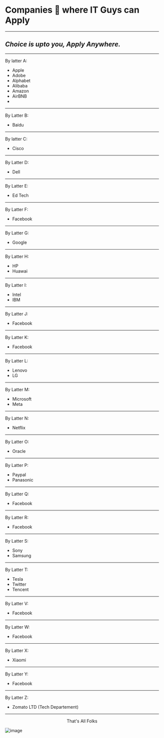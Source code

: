 # Companies 🏢 where IT Guys can Apply
------------------------------------------------------------------
_Choice is upto you, Apply Anywhere._
------------------------------------------------------------------

--------------------------------
By latter A:
- Apple
- Adobe
- Alphabet
- Alibaba
- Amazon
- AirBNB
- 
---------------------------------
By Latter B:
- Baidu
---------------------------------
By latter C:
- Cisco
---------------------------------
By Latter D:
- Dell
---------------------------------
By Latter E:
- Ed Tech
---------------------------------

By Latter F:
- Facebook
---------------------------------

By Latter G:
- Google
---------------------------------


By Latter H:
- HP
- Huawai
---------------------------------

By Latter I:
- Intel
- IBM

---------------------------------

By Latter J:
- Facebook
---------------------------------


By Latter K:
- Facebook
---------------------------------

By Latter L:
- Lenovo
- LG
---------------------------------

By Latter M:
- Microsoft
- Meta
---------------------------------

By Latter N:
- Netflix
---------------------------------

By Latter O:
- Oracle
---------------------------------


By Latter P:
- Paypal
- Panasonic
---------------------------------

By Latter Q:
- Facebook
---------------------------------

By Latter R:
- Facebook
---------------------------------

By Latter S:
- Sony
- Samsung
---------------------------------


By Latter T:
- Tesla
- Twitter
- Tencent
--------------------------------

By Latter V:
- Facebook
---------------------------------


By Latter W:
- Facebook
---------------------------------


By Latter X:
- Xiaomi
---------------------------------


By Latter Y:
- Facebook
---------------------------------


By Latter Z:
- Zomato LTD (Tech Departement)
---------------------------------

<p align="center">
That's All Folks
</p>

![image](https://user-images.githubusercontent.com/48137657/190922012-f5c47aa9-f420-4ca0-816f-a21caf0951f7.png)
